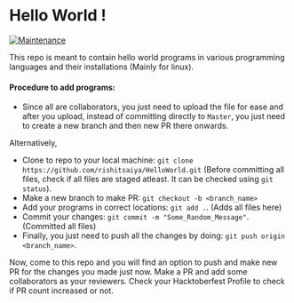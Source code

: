 # Hello World !
[![Maintenance](https://img.shields.io/badge/Maintained%3F-yes-green.svg)]()

This repo is meant to contain hello world programs in various programming languages and their installations (Mainly for linux).

#### Procedure to add programs:

- Since all are collaborators, you just need to upload the file for ease and after you upload, instead of committing directly to `Master`, you just need to create a new branch and then new PR there onwards.

Alternatively,

- Clone to repo to your local machine: `git clone https://github.com/rishitsaiya/HelloWorld.git`
(Before committing all files, check if all files are staged atleast. It can be checked using `git status`).
- Make a new branch to make PR: `git checkout -b <branch_name>`
- Add your programs in correct locations: `git add .`. (Adds all files here)
- Commit your changes: `git commit -m "Some_Random_Message"`. (Committed all files)
- Finally, you just need to push all the changes by doing: `git push origin <branch_name>`. 

Now, come to this repo and you will find an option to push and make new PR for the changes you made just now. Make a PR and add some collaborators as your reviewers.
Check your Hacktoberfest Profile to check if PR count increased or not. 
